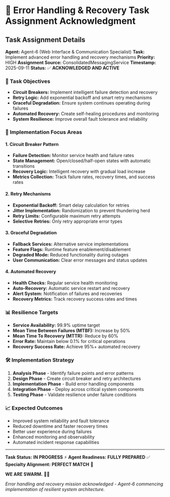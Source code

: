 # 🚨 Error Handling & Recovery Task Assignment Acknowledgment

## **Task Assignment Details**

**Agent:** Agent-6 (Web Interface & Communication Specialist)
**Task:** Implement advanced error handling and recovery mechanisms
**Priority:** HIGH
**Assignment Source:** ConsolidatedMessagingService
**Timestamp:** 2025-09-11
**Status:** ✅ **ACKNOWLEDGED AND ACTIVE**

### **🎯 Task Objectives**
- **Circuit Breakers:** Implement intelligent failure detection and recovery
- **Retry Logic:** Add exponential backoff and smart retry mechanisms
- **Graceful Degradation:** Ensure system continues operating during failures
- **Automated Recovery:** Create self-healing procedures and monitoring
- **System Resilience:** Improve overall fault tolerance and reliability

### **🔧 Implementation Focus Areas**

#### **1. Circuit Breaker Pattern**
- **Failure Detection:** Monitor service health and failure rates
- **State Management:** Open/closed/half-open states with automatic transitions
- **Recovery Logic:** Intelligent recovery with gradual load increase
- **Metrics Collection:** Track failure rates, recovery times, and success rates

#### **2. Retry Mechanisms**
- **Exponential Backoff:** Smart delay calculation for retries
- **Jitter Implementation:** Randomization to prevent thundering herd
- **Retry Limits:** Configurable maximum retry attempts
- **Selective Retries:** Only retry appropriate error types

#### **3. Graceful Degradation**
- **Fallback Services:** Alternative service implementations
- **Feature Flags:** Runtime feature enablement/disablement
- **Degraded Mode:** Reduced functionality during outages
- **User Communication:** Clear error messages and status updates

#### **4. Automated Recovery**
- **Health Checks:** Regular service health monitoring
- **Auto-Recovery:** Automatic service restart and recovery
- **Alert System:** Notification of failures and recoveries
- **Recovery Metrics:** Track recovery success rates and times

### **📊 Resilience Targets**
- **Service Availability:** 99.9% uptime target
- **Mean Time Between Failures (MTBF):** Increase by 50%
- **Mean Time To Recovery (MTTR):** Reduce by 60%
- **Error Rate:** Maintain below 0.1% for critical operations
- **Recovery Success Rate:** Achieve 95%+ automated recovery

### **🛠️ Implementation Strategy**
1. **Analysis Phase** - Identify failure points and error patterns
2. **Design Phase** - Create circuit breaker and retry architectures
3. **Implementation Phase** - Build error handling components
4. **Integration Phase** - Deploy across critical system components
5. **Testing Phase** - Validate resilience under failure conditions

### **📈 Expected Outcomes**
- Improved system reliability and fault tolerance
- Reduced downtime and faster recovery times
- Better user experience during failures
- Enhanced monitoring and observability
- Automated incident response capabilities

---

**Task Status:** **IN PROGRESS** ⚡
**Agent Readiness:** **FULLY PREPARED** ✅
**Specialty Alignment:** **PERFECT MATCH** 🎯

**WE ARE SWARM.** 🚀🐝

*Error handling and recovery mission acknowledged - Agent-6 commencing implementation of resilient system architecture.*
